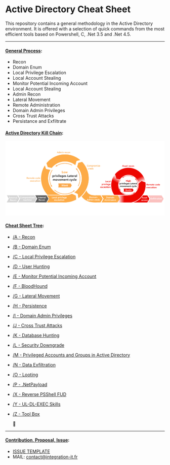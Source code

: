 # Active Directory Cheat Sheet

This repository contains a general methodology in the Active Directory environment.
It is offered with a selection of quick commands from the most efficient tools based on Powershell, C, .Net 3.5 and .Net 4.5.

---
#### <U>General Process</U>:
- Recon
- Domain Enum
- Local Privilege Escalation
- Local Account Stealing
- Monitor Potential Incoming Account
- Local Account Stealing
- Admin Recon
- Lateral Movement
- Remote Administration
- Domain Admin Privileges
- Cross Trust Attacks
- Persistance and Exfiltrate

#### <U>Active Directory Kill Chain</U>:
![Process](process.jpeg "Active Directory Kill Chain")

#### <U>Cheat Sheet Tree</U>:
- [/A - Recon](https://github.com/Integration-IT/Active-Directory-Exploitation-Cheat-Sheet/blob/master/A%20-%20Recon/README.md)
- [/B - Domain Enum](https://github.com/Integration-IT/Active-Directory-Exploitation-Cheat-Sheet/blob/master/B%20-%20Domain%20Enum/README.md)
- [/C - Local Privilege Escalation](https://github.com/Integration-IT/Active-Directory-Exploitation-Cheat-Sheet/blob/master/C%20-%20Local%20Privilege%20Escalation/README.md)
- [/D - User Hunting](https://github.com/Integration-IT/Active-Directory-Exploitation-Cheat-Sheet/blob/master/D%20-%20User%20Hunting/README.md)
- [/E - Monitor Potential Incoming Account](https://github.com/Integration-IT/Active-Directory-Exploitation-Cheat-Sheet/blob/master/E%20-%20Monitor%20Potential%20Incomming%20Account/README.md)
- [/F - BloodHound](https://github.com/Integration-IT/Active-Directory-Exploitation-Cheat-Sheet/blob/master/F%20-%20BloodHound/README.md)
- [/G - Lateral Movement](https://github.com/Integration-IT/Active-Directory-Exploitation-Cheat-Sheet/blob/master/G%20-%20Lateral%20Movement/README.md)
- [/H - Persistence](https://github.com/Integration-IT/Active-Directory-Exploitation-Cheat-Sheet/blob/master/H%20-%20Persistence/README.md)
- [/I - Domain Admin Privileges](https://github.com/Integration-IT/Active-Directory-Exploitation-Cheat-Sheet/blob/master/I%20-%20Domain%20Admin%20Privileges/README.md)
- [/J - Cross Trust Attacks](https://github.com/Integration-IT/Active-Directory-Exploitation-Cheat-Sheet/blob/master/J%20-%20Cross%20Trust%20Attacks/README.md)
- [/K - Database Hunting](https://github.com/Integration-IT/Active-Directory-Exploitation-Cheat-Sheet/blob/master/K%20-%20Database%20Hunting/README.md)
- [/L - Security Downgrade](https://github.com/Integration-IT/Active-Directory-Exploitation-Cheat-Sheet/blob/master/L%20-%20Security%20Downgrade/README.md)
- [/M - Privileged Accounts and Groups in Active Directory](https://github.com/Integration-IT/Active-Directory-Exploitation-Cheat-Sheet/blob/master/M%20-%20Privileged%20Accounts%20and%20Groups%20in%20Active%20Directory/README.md)
- [/N - Data Exfiltration](https://github.com/Integration-IT/Active-Directory-Exploitation-Cheat-Sheet/blob/master/N%20-%20Data%20Exfiltration/README.md)
- [/O - Looting](https://github.com/Integration-IT/Active-Directory-Exploitation-Cheat-Sheet/blob/master/O%20-%20Looting/README.md)
- [/P - .NetPayload](https://github.com/Integration-IT/Active-Directory-Exploitation-Cheat-Sheet/blob/master/P%20-%20.Net%20Payload/README.md)
- [/X - Reverse PSShell FUD](https://github.com/Integration-IT/Active-Directory-Exploitation-Cheat-Sheet/blob/master/X%20-%20Reverse%20PSShell%20FUD/README.md)
- [/Y - UL-DL-EXEC Skills](https://github.com/Integration-IT/Active-Directory-Exploitation-Cheat-Sheet/blob/master/Y%20-%20UL-DL-EXEC%20Skills/README.md)
- [/Z - Tool Box](https://github.com/Integration-IT/Active-Directory-Exploitation-Cheat-Sheet/tree/master/Z%20-%20Tool%20Box)

    :construction_worker:
---
#### <U>Contribution, Proposal, Issue</U>:
- [ISSUE TEMPLATE](https://github.com/Integration-IT/Active-Directory-Exploitation-Cheat-Sheet/blob/master/.github/ISSUE_TEMPLATE/feature_request.md)
- MAIL: contact@integration-it.fr
